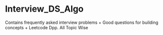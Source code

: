 # Interview_DS_Algo
Contains frequently asked interview problems + Good questions for building concepts + Leetcode Dpp. All Topic Wise 
